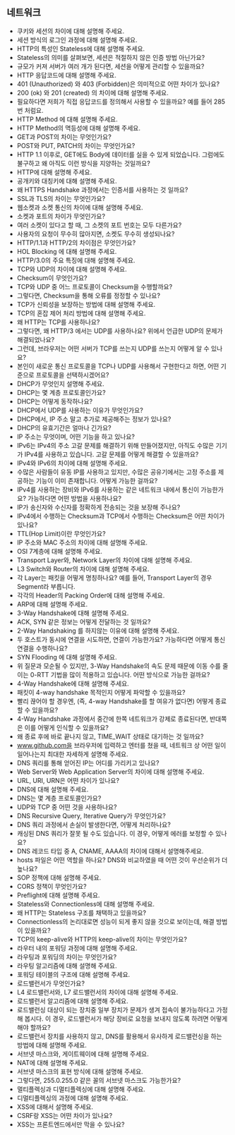 ## 네트워크

- 쿠키와 세션의 차이에 대해 설명해 주세요.
- 세션 방식의 로그인 과정에 대해 설명해 주세요.
- HTTP의 특성인 Stateless에 대해 설명해 주세요.
- Stateless의 의미를 살펴보면, 세션은 적절하지 않은 인증 방법 아닌가요?
- 규모가 커져 서버가 여러 개가 된다면, 세션을 어떻게 관리할 수 있을까요?
- HTTP 응답코드에 대해 설명해 주세요.
- 401 (Unauthorized) 와 403 (Forbidden)은 의미적으로 어떤 차이가 있나요?
- 200 (ok) 와 201 (created) 의 차이에 대해 설명해 주세요.
- 필요하다면 저희가 직접 응답코드를 정의해서 사용할 수 있을까요? 예를 들어 285번 처럼요.
- HTTP Method 에 대해 설명해 주세요.
- HTTP Method의 멱등성에 대해 설명해 주세요.
- GET과 POST의 차이는 무엇인가요?
- POST와 PUT, PATCH의 차이는 무엇인가요?
- HTTP 1.1 이후로, GET에도 Body에 데이터를 실을 수 있게 되었습니다. 그럼에도 불구하고 왜 아직도 이런 방식을 지양하는 것일까요?
- HTTP에 대해 설명해 주세요.
- 공개키와 대칭키에 대해 설명해 주세요.
- 왜 HTTPS Handshake 과정에서는 인증서를 사용하는 것 일까요?
- SSL과 TLS의 차이는 무엇인가요?
- 웹소켓과 소켓 통신의 차이에 대해 설명해 주세요.
- 소켓과 포트의 차이가 무엇인가요?
- 여러 소켓이 있다고 할 때, 그 소켓의 포트 번호는 모두 다른가요?
- 사용자의 요청이 무수히 많아지면, 소켓도 무수히 생성되나요?
- HTTP/1.1과 HTTP/2의 차이점은 무엇인가요?
- HOL Blocking 에 대해 설명해 주세요.
- HTTP/3.0의 주요 특징에 대해 설명해 주세요.
- TCP와 UDP의 차이에 대해 설명해 주세요.
- Checksum이 무엇인가요?
- TCP와 UDP 중 어느 프로토콜이 Checksum을 수행할까요?
- 그렇다면, Checksum을 통해 오류를 정정할 수 있나요?
- TCP가 신뢰성을 보장하는 방법에 대해 설명해 주세요.
- TCP의 혼잡 제어 처리 방법에 대해 설명해 주세요.
- 왜 HTTP는 TCP를 사용하나요?
- 그렇다면, 왜 HTTP/3 에서는 UDP를 사용하나요? 위에서 언급한 UDP의 문제가 해결되었나요?
- 그런데, 브라우저는 어떤 서버가 TCP를 쓰는지 UDP를 쓰는지 어떻게 알 수 있나요?
- 본인이 새로운 통신 프로토콜을 TCP나 UDP를 사용해서 구현한다고 하면, 어떤 기준으로 프로토콜을 선택하시겠어요?
- DHCP가 무엇인지 설명해 주세요.
- DHCP는 몇 계층 프로토콜인가요?
- DHCP는 어떻게 동작하나요?
- DHCP에서 UDP를 사용하는 이유가 무엇인가요?
- DHCP에서, IP 주소 말고 추가로 제공해주는 정보가 있나요?
- DHCP의 유효기간은 얼마나 긴가요?
- IP 주소는 무엇이며, 어떤 기능을 하고 있나요?
- IPv6는 IPv4의 주소 고갈 문제를 해결하기 위해 만들어졌지만, 아직도 수많은 기기가 IPv4를 사용하고 있습니다. 고갈 문제를 어떻게 해결할 수 있을까요?
- IPv4와 IPv6의 차이에 대해 설명해 주세요.
- 수많은 사람들이 유동 IP를 사용하고 있지만, 수많은 공유기에서는 고정 주소를 제공하는 기능이 이미 존재합니다. 어떻게 가능한 걸까요?
- IPv4를 사용하는 장비와 IPv6를 사용하는 같은 네트워크 내에서 통신이 가능한가요? 가능하다면 어떤 방법을 사용하나요?
- IP가 송신자와 수신자를 정확하게 전송되는 것을 보장해 주나요?
- IPv4에서 수행하는 Checksum과 TCP에서 수행하는 Checksum은 어떤 차이가 있나요?
- TTL(Hop Limit)이란 무엇인가요?
- IP 주소와 MAC 주소의 차이에 대해 설명해 주세요.
- OSI 7계층에 대해 설명해 주세요.
- Transport Layer와, Network Layer의 차이에 대해 설명해 주세요.
- L3 Switch와 Router의 차이에 대해 설명해 주세요.
- 각 Layer는 패킷을 어떻게 명칭하나요? 예를 들어, Transport Layer의 경우 Segment라 부릅니다.
- 각각의 Header의 Packing Order에 대해 설명해 주세요.
- ARP에 대해 설명해 주세요.
- 3-Way Handshake에 대해 설명해 주세요.
- ACK, SYN 같은 정보는 어떻게 전달하는 것 일까요?
- 2-Way Handshaking 를 하지않는 이유에 대해 설명해 주세요.
- 두 호스트가 동시에 연결을 시도하면, 연결이 가능한가요? 가능하다면 어떻게 통신 연결을 수행하나요?
- SYN Flooding 에 대해 설명해 주세요.
- 위 질문과 모순될 수 있지만, 3-Way Handshake의 속도 문제 때문에 이동 수를 줄이는 0-RTT 기법을 많이 적용하고 있습니다. 어떤 방식으로 가능한 걸까요?
- 4-Way Handshake에 대해 설명해 주세요.
- 패킷이 4-way handshake 목적인지 어떻게 파악할 수 있을까요?
- 빨리 끊어야 할 경우엔, (즉, 4-way Handshake를 할 여유가 없다면) 어떻게 종료할 수 있을까요?
- 4-Way Handshake 과정에서 중간에 한쪽 네트워크가 강제로 종료된다면, 반대쪽은 이를 어떻게 인식할 수 있을까요?
- 왜 종료 후에 바로 끝나지 않고, TIME_WAIT 상태로 대기하는 것 일까요?
- www.github.com을 브라우저에 입력하고 엔터를 쳤을 때, 네트워크 상 어떤 일이 일어나는지 최대한 자세하게 설명해 주세요.
- DNS 쿼리를 통해 얻어진 IP는 어디를 가리키고 있나요?
- Web Server와 Web Application Server의 차이에 대해 설명해 주세요.
- URL, URI, URN은 어떤 차이가 있나요?
- DNS에 대해 설명해 주세요.
- DNS는 몇 계층 프로토콜인가요?
- UDP와 TCP 중 어떤 것을 사용하나요?
- DNS Recursive Query, Iterative Query가 무엇인가요?
- DNS 쿼리 과정에서 손실이 발생한다면, 어떻게 처리하나요?
- 캐싱된 DNS 쿼리가 잘못 될 수도 있습니다. 이 경우, 어떻게 에러를 보정할 수 있나요?
- DNS 레코드 타입 중 A, CNAME, AAAA의 차이에 대해서 설명해주세요.
- hosts 파일은 어떤 역할을 하나요? DNS와 비교하였을 때 어떤 것이 우선순위가 더 높나요?
- SOP 정책에 대해 설명해 주세요.
- CORS 정책이 무엇인가요?
- Preflight에 대해 설명해 주세요.
- Stateless와 Connectionless에 대해 설명해 주세요.
- 왜 HTTP는 Stateless 구조를 채택하고 있을까요?
- Connectionless의 논리대로면 성능이 되게 좋지 않을 것으로 보이는데, 해결 방법이 있을까요?
- TCP의 keep-alive와 HTTP의 keep-alive의 차이는 무엇인가요?
- 라우터 내의 포워딩 과정에 대해 설명해 주세요.
- 라우팅과 포워딩의 차이는 무엇인가요?
- 라우팅 알고리즘에 대해 설명해 주세요.
- 포워딩 테이블의 구조에 대해 설명해 주세요.
- 로드밸런서가 무엇인가요?
- L4 로드밸런서와, L7 로드밸런서의 차이에 대해 설명해 주세요.
- 로드밸런서 알고리즘에 대해 설명해 주세요.
- 로드밸런싱 대상이 되는 장치중 일부 장치가 문제가 생겨 접속이 불가능하다고 가정해 봅시다. 이 경우, 로드밸런서가 해당 장비로 요청을 보내지 않도록 하려면 어떻게 해야 할까요?
- 로드밸런서 장치를 사용하지 않고, DNS를 활용해서 유사하게 로드밸런싱을 하는 방법에 대해 설명해 주세요.
- 서브넷 마스크와, 게이트웨이에 대해 설명해 주세요.
- NAT에 대해 설명해 주세요.
- 서브넷 마스크의 표현 방식에 대해 설명해 주세요.
- 그렇다면, 255.0.255.0 같은 꼴의 서브넷 마스크도 가능한가요?
- 멀티플렉싱과 디멀티플렉싱에 대해 설명해 주세요.
- 디멀티플렉싱의 과정에 대해 설명해 주세요.
- XSS에 대해서 설명해 주세요.
- CSRF랑 XSS는 어떤 차이가 있나요?
- XSS는 프론트엔드에서만 막을 수 있나요?
